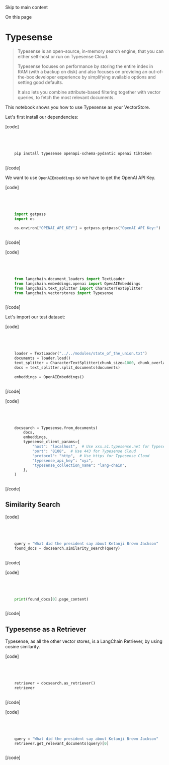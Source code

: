 

Skip to main content

On this page

# Typesense

> Typesense is an open-source, in-memory search engine, that you can either self-host or run on Typesense Cloud.
>
> Typesense focuses on performance by storing the entire index in RAM (with a backup on disk) and also focuses on providing an out-of-the-box developer experience by simplifying available options and
> setting good defaults.
>
> It also lets you combine attribute-based filtering together with vector queries, to fetch the most relevant documents.

This notebook shows you how to use Typesense as your VectorStore.

Let's first install our dependencies:

[code]
```python




    pip install typesense openapi-schema-pydantic openai tiktoken  
    


```
[/code]


We want to use `OpenAIEmbeddings` so we have to get the OpenAI API Key.

[code]
```python




    import getpass  
    import os  
      
    os.environ["OPENAI_API_KEY"] = getpass.getpass("OpenAI API Key:")  
    


```
[/code]


[code]
```python




    from langchain.document_loaders import TextLoader  
    from langchain.embeddings.openai import OpenAIEmbeddings  
    from langchain.text_splitter import CharacterTextSplitter  
    from langchain.vectorstores import Typesense  
    


```
[/code]


Let's import our test dataset:

[code]
```python




    loader = TextLoader("../../modules/state_of_the_union.txt")  
    documents = loader.load()  
    text_splitter = CharacterTextSplitter(chunk_size=1000, chunk_overlap=0)  
    docs = text_splitter.split_documents(documents)  
      
    embeddings = OpenAIEmbeddings()  
    


```
[/code]


[code]
```python




    docsearch = Typesense.from_documents(  
        docs,  
        embeddings,  
        typesense_client_params={  
            "host": "localhost",  # Use xxx.a1.typesense.net for Typesense Cloud  
            "port": "8108",  # Use 443 for Typesense Cloud  
            "protocol": "http",  # Use https for Typesense Cloud  
            "typesense_api_key": "xyz",  
            "typesense_collection_name": "lang-chain",  
        },  
    )  
    


```
[/code]


## Similarity Search​

[code]
```python




    query = "What did the president say about Ketanji Brown Jackson"  
    found_docs = docsearch.similarity_search(query)  
    


```
[/code]


[code]
```python




    print(found_docs[0].page_content)  
    


```
[/code]


## Typesense as a Retriever​

Typesense, as all the other vector stores, is a LangChain Retriever, by using cosine similarity.

[code]
```python




    retriever = docsearch.as_retriever()  
    retriever  
    


```
[/code]


[code]
```python




    query = "What did the president say about Ketanji Brown Jackson"  
    retriever.get_relevant_documents(query)[0]  
    


```
[/code]


